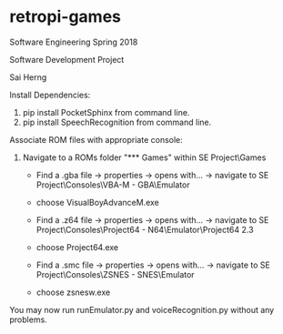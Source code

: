 # retropi-games


Software Engineering Spring 2018

Software Development Project

Sai Herng 

Install Dependencies:
1. pip install PocketSphinx from command line.
2. pip install SpeechRecognition from command line.

Associate ROM files with appropriate console:
1. Navigate to a ROMs folder "*** Games" within SE Project\Games
	* Find a .gba file -> properties -> opens with... -> navigate to SE Project\Consoles\VBA-M - GBA\Emulator
	* choose VisualBoyAdvanceM.exe
	
	* Find a .z64 file -> properties -> opens with... -> navigate to SE Project\Consoles\Project64 - N64\Emulator\Project64 2.3
	* choose Project64.exe
	
	* Find a .smc file -> properties -> opens with... -> navigate to SE Project\Consoles\ZSNES - SNES\Emulator
	* choose zsnesw.exe
	
You may now run runEmulator.py and voiceRecognition.py without any problems.
